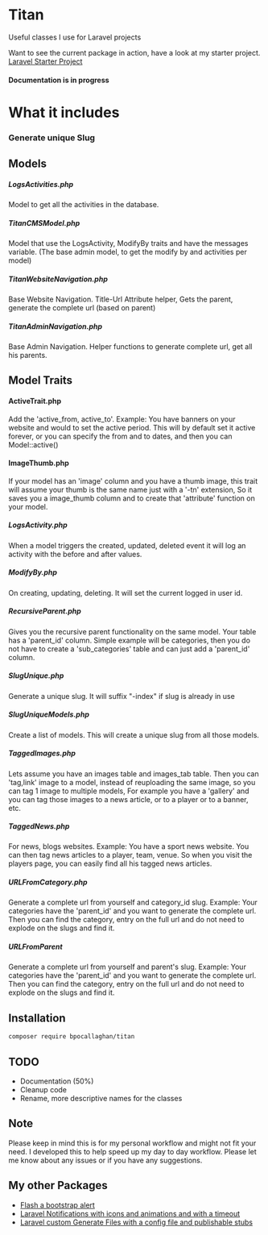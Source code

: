 # Titan

Useful classes I use for Laravel projects

Want to see the current package in action, have a look at my starter project.
[Laravel Starter Project](https://github.com/bpocallaghan/laravel-admin-starter)

#### Documentation is in progress

# What it includes

### Generate unique Slug

## Models

##### LogsActivities.php
Model to get all the activities in the database. 

##### TitanCMSModel.php
Model that use the LogsActivity, ModifyBy traits and have the messages variable. (The base admin model, to get the modify by and activities per model)

##### TitanWebsiteNavigation.php
Base Website Navigation. Title-Url Attribute helper, Gets the parent, generate the complete url (based on parent)

##### TitanAdminNavigation.php
Base Admin Navigation. Helper functions to generate complete url, get all his parents.

## Model Traits

#### ActiveTrait.php
Add the 'active_from, active_to'. Example: You have banners on your website and would to set the active period. This will by default set it active forever, or you can specify the from and to dates, and then you can Model::active()

#### ImageThumb.php
If your model has an 'image' column and you have a thumb image, this trait will assume your thumb is the same name just with a '-tn' extension, So it saves you a image_thumb column and to create that 'attribute' function on your model.

##### LogsActivity.php
When a model triggers the created, updated, deleted event it will log an activity with the before and after values.

##### ModifyBy.php
On creating, updating, deleting. It will set the current logged in user id.

##### RecursiveParent.php
Gives you the recursive parent functionality on the same model. Your table has a 'parent_id' column. Simple example will be categories, then you do not have to create a 'sub_categories' table and can just add a 'parent_id' column.

##### SlugUnique.php
Generate a unique slug. It will suffix "-index" if slug is already in use

##### SlugUniqueModels.php
Create a list of models. This will create a unique slug from all those models.

##### TaggedImages.php
Lets assume you have an images table and images_tab table. Then you can 'tag,link' image to a model, instead of reuploading the same image, so you can tag 1 image to multiple models, For example you have a 'gallery' and you can tag those images to a news article, or to a player or to a banner, etc.

##### TaggedNews.php
For news, blogs websites. Example: You have a sport news website. You can then tag news articles to a player, team, venue. So when you visit the players page, you can easily find all his tagged news articles.

##### URLFromCategory.php
Generate a complete url from yourself and category_id slug. Example: Your categories have the 'parent_id' and you want to generate the complete url. Then you can find the category, entry on the full url and do not need to explode on the slugs and find it.

##### URLFromParent
Generate a complete url from yourself and parent's slug. Example: Your categories have the 'parent_id' and you want to generate the complete url. Then you can find the category, entry on the full url and do not need to explode on the slugs and find it.

## Installation

```bash
composer require bpocallaghan/titan
```

## TODO

- Documentation (50%)
- Cleanup code
- Rename, more descriptive names for the classes

## Note

Please keep in mind this is for my personal workflow and might not fit your need.
I developed this to help speed up my day to day workflow. 
Please let me know about any issues or if you have any suggestions.

## My other Packages

- [Flash a bootstrap alert](https://github.com/bpocallaghan/alert)
- [Laravel Notifications with icons and animations and with a timeout](https://github.com/bpocallaghan/notify)
- [Laravel custom Generate Files with a config file and publishable stubs](https://github.com/bpocallaghan/generators)
